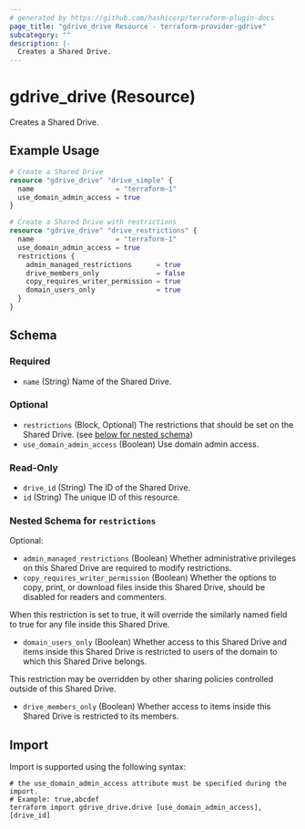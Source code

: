 ```yaml
---
# generated by https://github.com/hashicorp/terraform-plugin-docs
page_title: "gdrive_drive Resource - terraform-provider-gdrive"
subcategory: ""
description: |-
  Creates a Shared Drive.
---
```


# gdrive_drive (Resource)

Creates a Shared Drive.

## Example Usage

```terraform
# Create a Shared Drive
resource "gdrive_drive" "drive_simple" {
  name                    = "terraform-1"
  use_domain_admin_access = true
}

# Create a Shared Drive with restrictions
resource "gdrive_drive" "drive_restrictions" {
  name                    = "terraform-1"
  use_domain_admin_access = true
  restrictions {
    admin_managed_restrictions      = true
    drive_members_only              = false
    copy_requires_writer_permission = true
    domain_users_only               = true
  }
}
```

<!-- schema generated by tfplugindocs -->
## Schema

### Required

- `name` (String) Name of the Shared Drive.

### Optional

- `restrictions` (Block, Optional) The restrictions that should be set on the Shared Drive. (see [below for nested schema](#nestedblock--restrictions))
- `use_domain_admin_access` (Boolean) Use domain admin access.

### Read-Only

- `drive_id` (String) The ID of the Shared Drive.
- `id` (String) The unique ID of this resource.

<a id="nestedblock--restrictions"></a>
### Nested Schema for `restrictions`

Optional:

- `admin_managed_restrictions` (Boolean) Whether administrative privileges on this Shared Drive are required to modify restrictions.
- `copy_requires_writer_permission` (Boolean) Whether the options to copy, print, or download files inside this Shared Drive, should be disabled for readers and commenters.

When this restriction is set to true, it will override the similarly named field to true for any file inside this Shared Drive.
- `domain_users_only` (Boolean) Whether access to this Shared Drive and items inside this Shared Drive is restricted to users of the domain to which this Shared Drive belongs.

This restriction may be overridden by other sharing policies controlled outside of this Shared Drive.
- `drive_members_only` (Boolean) Whether access to items inside this Shared Drive is restricted to its members.

## Import

Import is supported using the following syntax:

```shell
# the use_domain_admin_access attribute must be specified during the import.
# Example: true,abcdef
terraform import gdrive_drive.drive [use_domain_admin_access],[drive_id]
```
